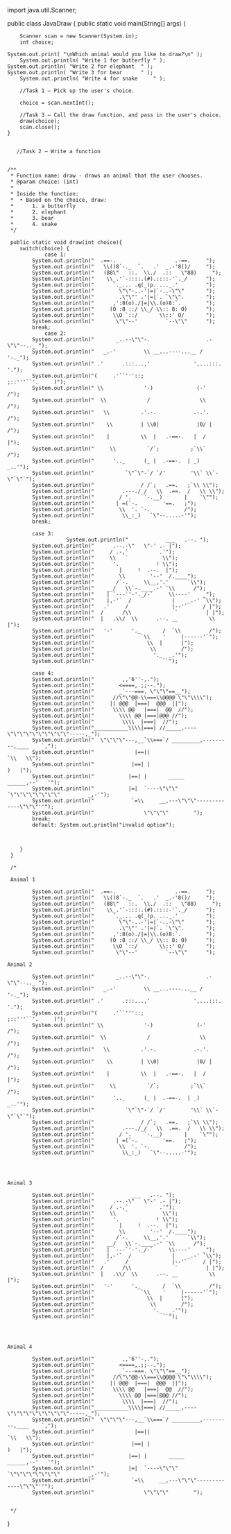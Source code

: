 import java.util.Scanner;

public class JavaDraw {
    public static void main(String[] args) {

        Scanner scan = new Scanner(System.in);
        int choice;

	System.out.print( "\nWhich animal would you like to draw?\n" );
        System.out.println( "Write 1 for butterfly " );
	System.out.println( "Write 2 for elephant  " );
	System.out.println( "Write 3 for bear      " );
        System.out.println( "Write 4 for snake     " );

        //Task 1 – Pick up the user's choice.

        choice = scan.nextInt();

        //Task 3 – Call the draw function, and pass in the user's choice.
        draw(choice);
        scan.close();
    }


       //Task 2 – Write a function 


    /**
     * Function name: draw - draws an animal that the user chooses.
     * @param choice: (int)
     * 
     * Inside the function: 
     *  • Based on the choice, draw:
     *      1. a butterfly
     *      2. elephant
     *      3. bear
     *      4. snake
     */  

     public static void draw(int choice){
        switch(choice) {
                case 1:
            System.out.println("  .==-.                   .-==.     ");
            System.out.println("   \\()8`-._  `.   .'  _.-'8()/     ");
            System.out.println("   (88\"   ::.  \\./  .::   \"88)     ");
            System.out.println("    \\_.'`-::::.(#).::::-'`._/      ");
            System.out.println("      `._... .q(_)p. ..._.'         ");
            System.out.println("        \"\"-..-'|=|`-..-\"\"       ");
            System.out.println("        .\"\"' .'|=|`. `\"\".       ");
            System.out.println("      ,':8(o)./|=|\\.(o)8:`.        ");
            System.out.println("     (O :8 ::/ \\_/ \\:: 8: O)      ");
            System.out.println("      \\O `::/       \\::' O/       ");
            System.out.println("       \"\"--'         `--\"\"      ");
            break;
                case 2: 
            System.out.println("       _..--\"\"-.                  .-\"\"--.._ ");
            System.out.println("   _.-'         \\ __...----...__ /         '-._");
            System.out.println(" .'      .:::...,'              ',...:::.      '.");
            System.out.println("(     .'``'''::;                  ;::'''``'.     )");
            System.out.println(" \\             '-)              (-'             /");
            System.out.println("  \\             /                \\             /");
            System.out.println("   \\          .'.-.            .-.'.          /");
            System.out.println("    \\         | \\0|            |0/ |         /");
            System.out.println("    |          \\  |   .-==-.   |  /          |");
            System.out.println("     \\          `/`;          ;`\\`          /");
            System.out.println("      '.._      (_ |  .-==-.  | _)      _..'");
            System.out.println("          `\"`\"-`/ `/'        '\\` \\`-\"`\"`");
            System.out.println("               / /`;   .==.   ;`\\ \\");
            System.out.println("         .---./_/   \\  .==.  /   \\ \\");
            System.out.println("        / '.    `-.__)       |    `\"");
            System.out.println("       | =(`-.        '==.   ;");
            System.out.println("        \\  '. `-.           /");
            System.out.println("         \\_:_)   `\"--.....-'");
            break;

            case 3: 
                       System.out.println("            ___   .--. ");
            System.out.println("      .--.-\"   \"-' .- |");
            System.out.println("     / .-,`          .'");
            System.out.println("     \\   `           \\");
            System.out.println("      '.            ! \\");
            System.out.println("        |     !  .--.  |");
            System.out.println("        \\        '--'  /.____");
            System.out.println("       /`-.     \\__,'.'      `\\");
            System.out.println("    __/   \\`-.____.-' `\\      /");
            System.out.println("    | `---`'-'._/-`     \\----'    _");
            System.out.println("    |,-'`  /             |    _.-' `\\");
            System.out.println("   .'     /              |--'`     / |");
            System.out.println("  /      /\\              `         | |");
            System.out.println("  |   .\\/  \\      .--. __          \\ |");
            System.out.println("   '-'      '._       /  `\\         /");
            System.out.println("               `\\    '     |------'`");
            System.out.println("                 \\  |      |");
            System.out.println("                  \\        /");
            System.out.println("                   '._  _.'");
            System.out.println("                      ``");

            case 4: 
            System.out.println("         ,,'6''-,.");
            System.out.println("        <====,.;;--.");
            System.out.println("        _`---===. \"\"\"==__");
            System.out.println("      //\"\"@@-\\===\\@@@@ \"\"\\\\");
            System.out.println("     |( @@@  |===|  @@@  ||");
            System.out.println("      \\\\ @@   |===|  @@  //");
            System.out.println("        \\\\ @@ |===|@@@ //");
            System.out.println("         \\\\  |===|  //");
            System.out.println("___________\\\\|===| //_____,----\"\"\"\"\"\"\"\"\"\"-----,_");
            System.out.println("  \"\"\"\"---,__`\\===`/ _________,---------,____    `,");
            System.out.println("             |==||                           `\\   \\");
            System.out.println("            |==| |                             )   |");
            System.out.println("           |==| |       _____         ______,--'   '");
            System.out.println("           |=|  `----\"\"\"     `\"\"\"\"\"\"\"\"         _,-'");
            System.out.println("            `=\\     __,---\"\"\"-------------\"\"\"''");
            System.out.println("                \"\"\"\"		");
            break;
            default: System.out.println("invalid option");


                
        }
     }

     /*
     
     Animal 1 

            System.out.println("  .==-.                   .-==.     ");
            System.out.println("   \\()8`-._  `.   .'  _.-'8()/     ");
            System.out.println("   (88\"   ::.  \\./  .::   \"88)     ");
            System.out.println("    \\_.'`-::::.(#).::::-'`._/      ");
            System.out.println("      `._... .q(_)p. ..._.'         ");
            System.out.println("        \"\"-..-'|=|`-..-\"\"       ");
            System.out.println("        .\"\"' .'|=|`. `\"\".       ");
            System.out.println("      ,':8(o)./|=|\\.(o)8:`.        ");
            System.out.println("     (O :8 ::/ \\_/ \\:: 8: O)      ");
            System.out.println("      \\O `::/       \\::' O/       ");
            System.out.println("       \"\"--'         `--\"\"      ");

    Animal 2

            System.out.println("       _..--\"\"-.                  .-\"\"--.._ ");
            System.out.println("   _.-'         \\ __...----...__ /         '-._");
            System.out.println(" .'      .:::...,'              ',...:::.      '.");
            System.out.println("(     .'``'''::;                  ;::'''``'.     )");
            System.out.println(" \\             '-)              (-'             /");
            System.out.println("  \\             /                \\             /");
            System.out.println("   \\          .'.-.            .-.'.          /");
            System.out.println("    \\         | \\0|            |0/ |         /");
            System.out.println("    |          \\  |   .-==-.   |  /          |");
            System.out.println("     \\          `/`;          ;`\\`          /");
            System.out.println("      '.._      (_ |  .-==-.  | _)      _..'");
            System.out.println("          `\"`\"-`/ `/'        '\\` \\`-\"`\"`");
            System.out.println("               / /`;   .==.   ;`\\ \\");
            System.out.println("         .---./_/   \\  .==.  /   \\ \\");
            System.out.println("        / '.    `-.__)       |    `\"");
            System.out.println("       | =(`-.        '==.   ;");
            System.out.println("        \\  '. `-.           /");
            System.out.println("         \\_:_)   `\"--.....-'");




    Animal 3

            System.out.println("            ___   .--. ");
            System.out.println("      .--.-\"   \"-' .- |");
            System.out.println("     / .-,`          .'");
            System.out.println("     \\   `           \\");
            System.out.println("      '.            ! \\");
            System.out.println("        |     !  .--.  |");
            System.out.println("        \\        '--'  /.____");
            System.out.println("       /`-.     \\__,'.'      `\\");
            System.out.println("    __/   \\`-.____.-' `\\      /");
            System.out.println("    | `---`'-'._/-`     \\----'    _");
            System.out.println("    |,-'`  /             |    _.-' `\\");
            System.out.println("   .'     /              |--'`     / |");
            System.out.println("  /      /\\              `         | |");
            System.out.println("  |   .\\/  \\      .--. __          \\ |");
            System.out.println("   '-'      '._       /  `\\         /");
            System.out.println("               `\\    '     |------'`");
            System.out.println("                 \\  |      |");
            System.out.println("                  \\        /");
            System.out.println("                   '._  _.'");
            System.out.println("                      ``");




    Animal 4

            System.out.println("         ,,'6''-,.");
            System.out.println("        <====,.;;--.");
            System.out.println("        _`---===. \"\"\"==__");
            System.out.println("      //\"\"@@-\\===\\@@@@ \"\"\\\\");
            System.out.println("     |( @@@  |===|  @@@  ||");
            System.out.println("      \\\\ @@   |===|  @@  //");
            System.out.println("        \\\\ @@ |===|@@@ //");
            System.out.println("         \\\\  |===|  //");
            System.out.println("___________\\\\|===| //_____,----\"\"\"\"\"\"\"\"\"\"-----,_");
            System.out.println("  \"\"\"\"---,__`\\===`/ _________,---------,____    `,");
            System.out.println("             |==||                           `\\   \\");
            System.out.println("            |==| |                             )   |");
            System.out.println("           |==| |       _____         ______,--'   '");
            System.out.println("           |=|  `----\"\"\"     `\"\"\"\"\"\"\"\"         _,-'");
            System.out.println("            `=\\     __,---\"\"\"-------------\"\"\"''");
            System.out.println("                \"\"\"\"		");

     
     */

}
